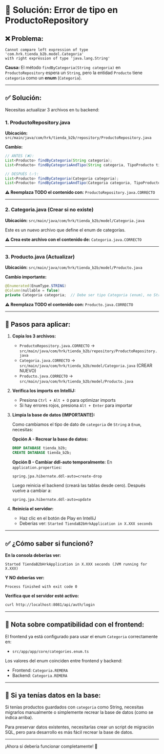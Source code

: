 # 🔧 Solución: Error de tipo en ProductoRepository

## ❌ Problema:
```
Cannot compare left expression of type 'com.hrk.tienda_b2b.model.Categoria' 
with right expression of type 'java.lang.String'
```

**Causa:** El método `findByCategoria(String categoria)` en `ProductoRepository` espera un `String`, pero la entidad `Producto` tiene `categoria` como un **enum** (`Categoria`).

---

## ✅ Solución:

Necesitas actualizar 3 archivos en tu backend:

### 1. **ProductoRepository.java**

**Ubicación:** `src/main/java/com/hrk/tienda_b2b/repository/ProductoRepository.java`

**Cambio:**
```java
// ANTES (❌):
List<Producto> findByCategoria(String categoria);
List<Producto> findByCategoriaAndTipo(String categoria, TipoProducto tipo);

// DESPUÉS (✅):
List<Producto> findByCategoria(Categoria categoria);
List<Producto> findByCategoriaAndTipo(Categoria categoria, TipoProducto tipo);
```

**⚠️ Reemplaza TODO el contenido con:** `ProductoRepository.java.CORRECTO`

---

### 2. **Categoria.java** (Crear si no existe)

**Ubicación:** `src/main/java/com/hrk/tienda_b2b/model/Categoria.java`

Este es un nuevo archivo que define el enum de categorías.

**⚠️ Crea este archivo con el contenido de:** `Categoria.java.CORRECTO`

---

### 3. **Producto.java** (Actualizar)

**Ubicación:** `src/main/java/com/hrk/tienda_b2b/model/Producto.java`

**Cambio importante:**
```java
@Enumerated(EnumType.STRING)
@Column(nullable = false)
private Categoria categoria;  // Debe ser tipo Categoria (enum), no String
```

**⚠️ Reemplaza TODO el contenido con:** `Producto.java.CORRECTO`

---

## 🚀 Pasos para aplicar:

1. **Copia los 3 archivos:**
   - `ProductoRepository.java.CORRECTO` → `src/main/java/com/hrk/tienda_b2b/repository/ProductoRepository.java`
   - `Categoria.java.CORRECTO` → `src/main/java/com/hrk/tienda_b2b/model/Categoria.java` (CREAR NUEVO)
   - `Producto.java.CORRECTO` → `src/main/java/com/hrk/tienda_b2b/model/Producto.java`

2. **Verifica los imports en IntelliJ:**
   - Presiona `Ctrl + Alt + O` para optimizar imports
   - Si hay errores rojos, presiona `Alt + Enter` para importar

3. **Limpia la base de datos (IMPORTANTE):**
   
   Como cambiamos el tipo de dato de `categoria` de `String` a `Enum`, necesitas:
   
   **Opción A - Recrear la base de datos:**
   ```sql
   DROP DATABASE tienda_b2b;
   CREATE DATABASE tienda_b2b;
   ```
   
   **Opción B - Cambiar ddl-auto temporalmente:**
   En `application.properties`:
   ```properties
   spring.jpa.hibernate.ddl-auto=create-drop
   ```
   Luego reinicia el backend (creará las tablas desde cero).
   Después vuelve a cambiar a:
   ```properties
   spring.jpa.hibernate.ddl-auto=update
   ```

4. **Reinicia el servidor:**
   - Haz clic en el botón de Play en IntelliJ
   - Deberías ver: `Started TiendaB2bHrkApplication in X.XXX seconds`

---

## ✅ ¿Cómo saber si funcionó?

**En la consola deberías ver:**
```
Started TiendaB2bHrkApplication in X.XXX seconds (JVM running for X.XXX)
```

**Y NO deberías ver:**
```
Process finished with exit code 0
```

**Verifica que el servidor esté activo:**
```bash
curl http://localhost:8081/api/auth/login
```

---

## 📝 Nota sobre compatibilidad con el frontend:

El frontend ya está configurado para usar el enum `Categoria` correctamente en:
- `src/app/app/core/categories.enum.ts`

Los valores del enum coinciden entre frontend y backend:
- Frontend: `Categoria.REMERA`
- Backend: `Categoria.REMERA`

---

## 🔄 Si ya tenías datos en la base:

Si tenías productos guardados con `categoria` como String, necesitas migrarlos manualmente o simplemente recrear la base de datos (como se indica arriba).

Para preservar datos existentes, necesitarías crear un script de migración SQL, pero para desarrollo es más fácil recrear la base de datos.

---

¡Ahora sí debería funcionar completamente! 🎉


